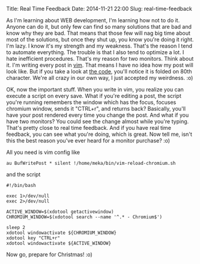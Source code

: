 Title: Real Time Feedback
Date: 2014-11-21 22:00
Slug: real-time-feedback


As I'm learning about WEB development, I'm learning how not to do it. Anyone can
do it, but only few can find so many solutions that are bad and know why they
are bad. That means that those few will nag big time about most of the solutions,
but once they shut up, you know you're doing it right. I'm lazy. I know it's my
strength and my weakness. That's the reason I tend to automate everything. The
trouble is that I also tend to optimize a lot. I hate inefficient procedures.
That's my reason for two monitors. Think about it. I'm writing every post in
[vim](http://www.vim.org/). That means I have no idea how my post will look like.
But if you take a look at
[the code](https://github.com/mekanix/meka.rs/tree/master/_posts), you'll notice
it is folded on 80th character. We're all crazy in our own way, I just accepted
my weirdness. :o)

OK, now the important stuff. When you write in vim, you realize you can execute
a script on every save. What if you're editing a post, the script you're
running remembers the window which has the focus, focuses chromium window, sends
it "CTRL+r", and returns back? Basically, you'll have your post rendered every
time you change the post. And what if you have two monitors? You could see the
change almost while you're typing. That's pretty close to real time feedback.
And if you have real time feedback, you can see what you're doing, which is
great. Now tell me, isn't this the best reason you've ever heard for a monitor
purchase? :o)

All you need is vim config like

    au BufWritePost * silent !/home/meka/bin/vim-reload-chromium.sh

and the script

    #!/bin/bash

    exec 1>/dev/null
    exec 2>/dev/null

    ACTIVE_WINDOW=$(xdotool getactivewindow)
    CHROMIUM_WINDOW=$(xdotool search --name '^.* - Chromium$')

    sleep 2
    xdotool windowactivate ${CHROMIUM_WINDOW}
    xdotool key "CTRL+r"
    xdotool windowactivate ${ACTIVE_WINDOW}

Now go, prepare for Christmas! :o)
